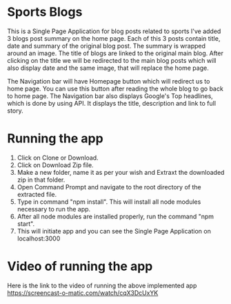 # Sports Blogs

This is a Single Page Application for blog posts related to sports
I've added 3 blogs post summary on the home page. Each of this 3 posts contain title, date and
summary of the original blog post. The summary is wrapped around an image.
The title of blogs are linked to the original main blog.
After clicking on the title we will be redirected to the main blog posts which will also
display date and the same image, that will replace the home page.

The Navigation bar will have Homepage button which will redirect us to home page.
You can use this button after reading the whole blog to go back to home page.
The Navigation bar also displays Google's Top headlines, which is done by using API.
It displays the title, description and link to full story.


# Running the app

1) Click on Clone or Download.
2) Click on Download Zip file.
3) Make a new folder, name it as per your wish and Extraxt the downloaded zip in that folder.
4) Open Command Prompt and navigate to the root directory of the extracted file.
5) Type in command "npm install". This will install all node modules necessary to run the app.
6) After all node modules are installed properly, run the command "npm start".
7) This will initiate app and you can see the Single Page Application on localhost:3000

# Video of running the app

Here is the link to the video of running the above implemented app
https://screencast-o-matic.com/watch/cqX3DcUxYK
